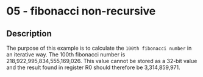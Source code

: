 # 05 - fibonacci non-recursive

## Description

The purpose of this example is to calculate the `100th fibonacci number` in an iterative way. The 100th fibonacci number is 218,922,995,834,555,169,026. This value cannot be stored as a 32-bit value and the result found in register R0 should therefore be 3,314,859,971.